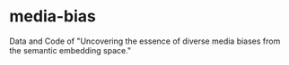 # media-bias
Data and Code of "Uncovering the essence of diverse media biases from the semantic embedding space."
